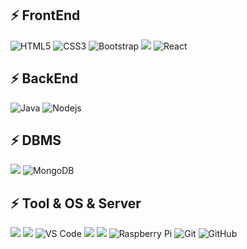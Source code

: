 
## ⚡ FrontEnd
![HTML5](https://img.shields.io/badge/-HTML5-E34F26?style=flat-square&logo=html5&logoColor=white)
![CSS3](https://img.shields.io/badge/-CSS3-1572B6?style=flat-square&logo=css3)
![Bootstrap](https://img.shields.io/badge/-Bootstrap-563D7C?style=flat-square&logo=bootstrap)
<img src="https://img.shields.io/badge/JavaScript-F7DF1E?style=flat-square&logo=JavaScript&logoColor=white"/></a>
![React](https://img.shields.io/badge/-React-black?style=flat-square&logo=react)
## ⚡ BackEnd
![Java](https://img.shields.io/badge/-java-E34A86?style=flat-square&logo=java)
![Nodejs](https://img.shields.io/badge/-Nodejs-black?style=flat-square&logo=Node.js)
## ⚡ DBMS
<img src="https://img.shields.io/badge/MySQL-4479A1?style=flat-square&logo=MySQL&logoColor=white"/></a>
![MongoDB](https://img.shields.io/badge/-MongoDB-black?style=flat-square&logo=mongodb)
## ⚡ Tool & OS & Server
<img src="https://img.shields.io/badge/ASUS-000000?style=flat-square&logo=ASUS&logoColor=white"/></a>
<img src="https://img.shields.io/badge/Eclipse-3766AB?style=flat-square&logo=Eclipse&logoColor=white"/></a>
![VS Code](https://img.shields.io/badge/-VS%20Code-007ACC?style=flat-square&logo=visual-studio-code)
<img src="https://img.shields.io/badge/Linux-FCC624?style=flat-square&logo=Linux&logoColor=white"/></a>
<img src="https://img.shields.io/badge/Apache Tomcat-eeeeee?style=flat-square&logo=ApacheTomcat&logoColor=white"/></a>
![Raspberry Pi](https://img.shields.io/badge/-Raspberry%20Pi-C51A4A?style=flat-square&logo=Raspberry-Pi)
![Git](https://img.shields.io/badge/-Git-black?style=flat-square&logo=git)
![GitHub](https://img.shields.io/badge/-GitHub-181717?style=flat-square&logo=github)

